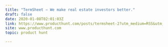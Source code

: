 ```yaml
---
title: "TermSheet — We make real estate investors better."
draft: false
date: 2020-01-08T02:01:03Z
link: https://www.producthunt.com/posts/termsheet-2?utm_medium=RSS&utm_source=hune
site: www.producthunt.com
topic: product hunt  

---
```

